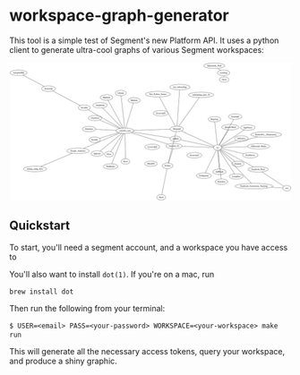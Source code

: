 
# workspace-graph-generator

This tool is a simple test of Segment's new Platform API. It uses a python
client to generate ultra-cool graphs of various Segment workspaces:

![](./images/graph.svg)


## Quickstart

To start, you'll need a segment account, and a workspace you have access to

You'll also want to install `dot(1)`. If you're on a mac, run

```
brew install dot
```

Then run the following from your terminal:

```
$ USER=<email> PASS=<your-password> WORKSPACE=<your-workspace> make run
```

This will generate all the necessary access tokens, query your workspace, and
produce a shiny graphic.